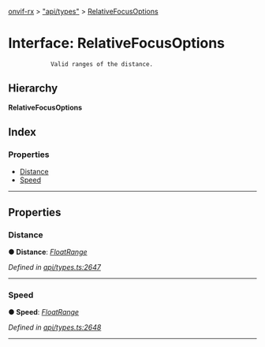 [onvif-rx](../README.md) > ["api/types"](../modules/_api_types_.md) > [RelativeFocusOptions](../interfaces/_api_types_.relativefocusoptions.md)

# Interface: RelativeFocusOptions

```
            Valid ranges of the distance.
```

## Hierarchy

**RelativeFocusOptions**

## Index

### Properties

* [Distance](_api_types_.relativefocusoptions.md#distance)
* [Speed](_api_types_.relativefocusoptions.md#speed)

---

## Properties

<a id="distance"></a>

###  Distance

**● Distance**: *[FloatRange](_api_types_.floatrange.md)*

*Defined in [api/types.ts:2647](https://github.com/patrickmichalina/onvif-rx/blob/1596479/src/api/types.ts#L2647)*

___
<a id="speed"></a>

###  Speed

**● Speed**: *[FloatRange](_api_types_.floatrange.md)*

*Defined in [api/types.ts:2648](https://github.com/patrickmichalina/onvif-rx/blob/1596479/src/api/types.ts#L2648)*

___

